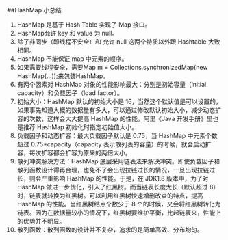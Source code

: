 ##HashMap 小总结
1. HashMap 是基于 Hash Table 实现了 Map 接口。
2. HashMap允许 key 和 value 为 null。
3. 除了非同步（即线程不安全）和 允许 null  这两个特质以外跟 Hashtable 大致相同。
4. HashMap 不能保证 map 中元素的顺序。
5. 如果需要线程安全，需要Map m = Collections.synchronizedMap(new HashMap(...));来包装HashMap。
6. 有两个因素对 HashMap 对象的性能影响最大：分别是初始容量（initial capacity）和负载因子（load factor）。
7. 初始大小：HashMap 默认的初始大小是 16，当然这个默认值是可以设置的，如果事先知道大概的数据量有多大，可以通过修改默认初始大小，减少动态扩容的次数，这样会大大提高 HashMap 的性能。阿里《Java 开发手册》里也是推荐 HashMap 初始化时指定初始值大小。
8. 负载因子和动态扩容：最大负载因子默认是 0.75，当 HashMap 中元素个数超过 0.75*capacity（capacity 表示散列表的容量）的时候，就会启动扩容，每次扩容都会扩容为原来的两倍大小。
9. 散列冲突解决方法：HashMap 底层采用链表法来解决冲突。即使负载因子和散列函数设计得再合理，也免不了会出现拉链过长的情况，一旦出现拉链过长，则会严重影响 HashMap 的性能。于是，在 JDK1.8 版本中，为了对 HashMap 做进一步优化，引入了红黑树。而当链表长度太长（默认超过 8）时，链表就转换为红黑树。可以利用红黑树快速增删改查的特点，提高 HashMap 的性能。当红黑树结点个数少于 8 个的时候，又会将红黑树转化为链表。因为在数据量较小的情况下，红黑树要维护平衡，比起链表来，性能上的优势并不明显。
10. 散列函数：散列函数的设计并不复杂，追求的是简单高效、分布均匀。
